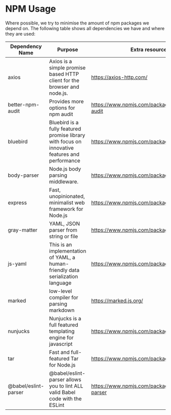 # NPM Usage

Where possible, we try to minimise the amount of npm packages we depend on. The following table shows all dependencies we have and where they are used:

| Dependency Name       | Purpose                                                                                        | Extra resources                                    |
|-----------------------|------------------------------------------------------------------------------------------------|----------------------------------------------------|
| axios                 | Axios is a simple promise based HTTP client for the browser and node.js.                       | https://axios-http.com/                            |
| better-npm-audit      | Provides more options for npm audit                                                            | https://www.npmjs.com/package/better-npm-audit     |
| bluebird              | Bluebird is a fully featured promise library with focus on innovative features and performance | https://www.npmjs.com/package/bluebird             |
| body-parser           | Node.js body parsing middleware.                                                               | https://www.npmjs.com/package/body-parser          |
| express               | Fast, unopinionated, minimalist web framework for Node.js                                      | https://www.npmjs.com/package/express              |
| gray-matter           | YAML, JSON parser from string or file                                                          | https://www.npmjs.com/package/gray-matter          |
| js-yaml               | This is an implementation of YAML, a human-friendly data serialization language                | https://www.npmjs.com/package/js-yaml              |
| marked                | low-level compiler for parsing markdown                                                        | https://marked.js.org/                             |
| nunjucks              | Nunjucks is a full featured templating engine for javascript                                   | https://www.npmjs.com/package/nunjucks             |
| tar                   | Fast and full-featured Tar for Node.js                                                         | https://www.npmjs.com/package/tar                  |
| @babel/eslint-parser  | @babel/eslint-parser allows you to lint ALL valid Babel code with the ESLint                   | https://www.npmjs.com/package/@babel/eslint-parser |
